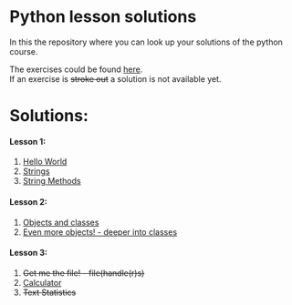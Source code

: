 # Python lesson solutions

In this the repository where you can look up your solutions of the python course.

The exercises could be found [here](http://fsr.github.io/python-lessons/).  
If an exercise is ~~stroke out~~ a solution is not available yet.

# Solutions:
#### Lesson 1:
1. [Hello World](01_getting_started/helloworld.py)
2. [Strings](01_getting_started/strings.py)
3. [String Methods](01_getting_started/string_methods.py)

#### Lesson 2:
1. [Objects and classes](02_objects_and_classes/objects_and_classes.py)
2. [Even more objects! - deeper into classes](02_objects_and_classes/more_objects.py)

#### Lesson 3:
1. ~~Get me the file! - file(handle(r)s)~~
2. [Calculator](03_builtin/calculator.py)
3. ~~Text Statistics~~
